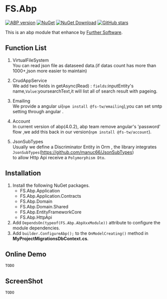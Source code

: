 # FS.Abp

[![ABP version](https://img.shields.io/badge/dynamic/xml?style=flat-square&color=yellow&label=abp&query=%2F%2FProject%2FPropertyGroup%2FAbpVersion&url=https%3A%2F%2Fraw.githubusercontent.com%2Ffs-tw%2FFS.Abp%2Fdevelop%2Fcommon.props)](https://abp.io)
[![NuGet](https://img.shields.io/nuget/v/FS.Abp.Domain.Shared.svg?style=flat-square)](https://www.nuget.org/packages/FS.Abp.Domain.Shared)
[![NuGet Download](https://img.shields.io/nuget/dt/FS.Abp.Domain.Shared.svg?style=flat-square)](https://www.nuget.org/packages/FS.Abp.Domain.Shared)
[![GitHub stars](https://img.shields.io/github/stars/fs-tw/FS.Abp?style=social)](https://www.github.com/FurtherSoftware/FS.Abp)

This is an abp module that enhance by [Further Software](http:www.furthersoftware.com.tw).

## Function List

1. VirtualFileSystem  
You can read json file as dataseed data.(if datas count has more than 1000+,json more easier to maintain)  

2. CrudAppService  
We add two fields in getAsync(Read) : `fields`:inputEntity's name,`Value`:yoursearchText,it will list all of search result with pageing.  

3. Emailing  
We provide a angular ui(`npm install @fs-tw/emailing`),you can set smtp setting through angular .  

4. Account  
In current version of abp(4.0.2), abp team remove angular's 'password' flow ,we add this back in our version(`npm install @fs-tw/account`).

5. JsonSubTypes  
Usually we define a Discriminator Entity in Orm , the library integrates `JsonSubTypes`(https://github.com/manuc66/JsonSubTypes)  
to allow Http Api receive a `Polymorphism Dto`.  


## Installation

1. Install the following NuGet packages.
    * FS.Abp.Application
    * FS.Abp.Application.Contracts
    * FS.Abp.Domain
    * FS.Abp.Domain.Shared
    * FS.Abp.EntityFrameworkCore
    * FS.Abp.HttpApi
2. Add `DependsOn(typeof(FS.Abp.AbpXxxModule))` attribute to configure the module dependencies.  
3. Add `builder.ConfigureAbp();` to the `OnModelCreating()` method in **MyProjectMigrationsDbContext.cs**.  

## Online Demo

`TODO`

## ScreenShot

`TODO`
